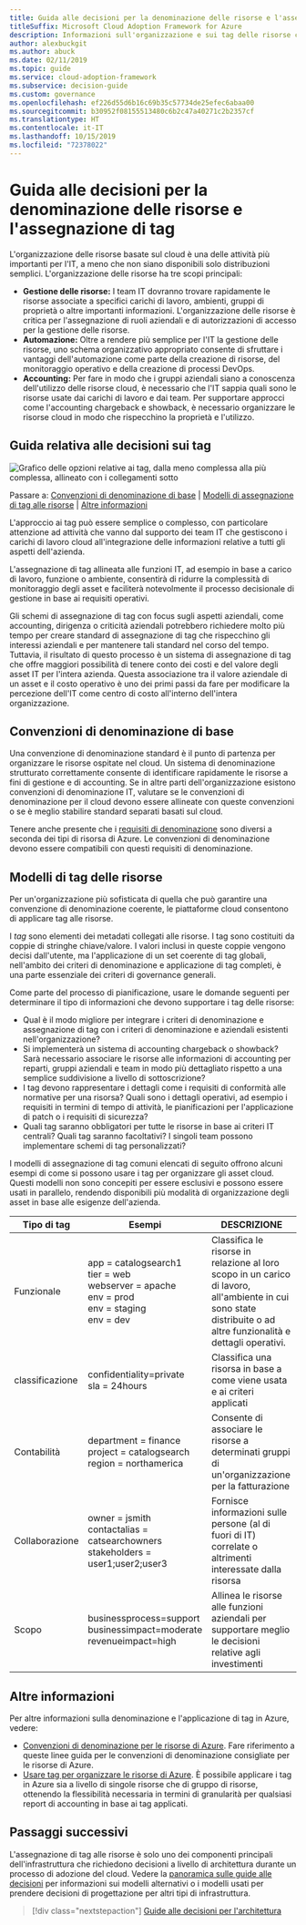 ```yaml
---
title: Guida alle decisioni per la denominazione delle risorse e l'assegnazione di tag
titleSuffix: Microsoft Cloud Adoption Framework for Azure
description: Informazioni sull'organizzazione e sui tag delle risorse come servizio di base nelle migrazioni di Azure.
author: alexbuckgit
ms.author: abuck
ms.date: 02/11/2019
ms.topic: guide
ms.service: cloud-adoption-framework
ms.subservice: decision-guide
ms.custom: governance
ms.openlocfilehash: ef226d55d6b16c69b35c57734de25efec6abaa00
ms.sourcegitcommit: b30952f08155513480c6b2c47a40271c2b2357cf
ms.translationtype: HT
ms.contentlocale: it-IT
ms.lasthandoff: 10/15/2019
ms.locfileid: "72378022"
---
```

# <a name="resource-naming-and-tagging-decision-guide"></a>Guida alle decisioni per la denominazione delle risorse e l'assegnazione di tag

L'organizzazione delle risorse basate sul cloud è una delle attività più importanti per l'IT, a meno che non siano disponibili solo distribuzioni semplici. L'organizzazione delle risorse ha tre scopi principali:

- **Gestione delle risorse:** I team IT dovranno trovare rapidamente le risorse associate a specifici carichi di lavoro, ambienti, gruppi di proprietà o altre importanti informazioni. L'organizzazione delle risorse è critica per l'assegnazione di ruoli aziendali e di autorizzazioni di accesso per la gestione delle risorse.
- **Automazione:** Oltre a rendere più semplice per l'IT la gestione delle risorse, uno schema organizzativo appropriato consente di sfruttare i vantaggi dell'automazione come parte della creazione di risorse, del monitoraggio operativo e della creazione di processi DevOps.
- **Accounting:** Per fare in modo che i gruppi aziendali siano a conoscenza dell'utilizzo delle risorse cloud, è necessario che l'IT sappia quali sono le risorse usate dai carichi di lavoro e dai team. Per supportare approcci come l'accounting chargeback e showback, è necessario organizzare le risorse cloud in modo che rispecchino la proprietà e l'utilizzo.

## <a name="tagging-decision-guide"></a>Guida relativa alle decisioni sui tag

![Grafico delle opzioni relative ai tag, dalla meno complessa alla più complessa, allineato con i collegamenti sotto](../../_images/decision-guides/decision-guide-resource-tagging.png)

Passare a: [Convenzioni di denominazione di base](#baseline-naming-conventions) | [Modelli di assegnazione di tag alle risorse](#resource-tagging-patterns) | [Altre informazioni](#learn-more)

L'approccio ai tag può essere semplice o complesso, con particolare attenzione ad attività che vanno dal supporto dei team IT che gestiscono i carichi di lavoro cloud all'integrazione delle informazioni relative a tutti gli aspetti dell'azienda.

L'assegnazione di tag allineata alle funzioni IT, ad esempio in base a carico di lavoro, funzione o ambiente, consentirà di ridurre la complessità di monitoraggio degli asset e faciliterà notevolmente il processo decisionale di gestione in base ai requisiti operativi.

Gli schemi di assegnazione di tag con focus sugli aspetti aziendali, come accounting, dirigenza o criticità aziendali potrebbero richiedere molto più tempo per creare standard di assegnazione di tag che rispecchino gli interessi aziendali e per mantenere tali standard nel corso del tempo. Tuttavia, il risultato di questo processo è un sistema di assegnazione di tag che offre maggiori possibilità di tenere conto dei costi e del valore degli asset IT per l'intera azienda. Questa associazione tra il valore aziendale di un asset e il costo operativo è uno dei primi passi da fare per modificare la percezione dell'IT come centro di costo all'interno dell'intera organizzazione.

## <a name="baseline-naming-conventions"></a>Convenzioni di denominazione di base

Una convenzione di denominazione standard è il punto di partenza per organizzare le risorse ospitate nel cloud. Un sistema di denominazione strutturato correttamente consente di identificare rapidamente le risorse a fini di gestione e di accounting. Se in altre parti dell'organizzazione esistono convenzioni di denominazione IT, valutare se le convenzioni di denominazione per il cloud devono essere allineate con queste convenzioni o se è meglio stabilire standard separati basati sul cloud.

Tenere anche presente che i [requisiti di denominazione](../../ready/considerations/naming-and-tagging.md) sono diversi a seconda dei tipi di risorsa di Azure. Le convenzioni di denominazione devono essere compatibili con questi requisiti di denominazione.

## <a name="resource-tagging-patterns"></a>Modelli di tag delle risorse

Per un'organizzazione più sofisticata di quella che può garantire una convenzione di denominazione coerente, le piattaforme cloud consentono di applicare tag alle risorse.

I *tag* sono elementi dei metadati collegati alle risorse. I tag sono costituiti da coppie di stringhe chiave/valore. I valori inclusi in queste coppie vengono decisi dall'utente, ma l'applicazione di un set coerente di tag globali, nell'ambito dei criteri di denominazione e applicazione di tag completi, è una parte essenziale dei criteri di governance generali.

Come parte del processo di pianificazione, usare le domande seguenti per determinare il tipo di informazioni che devono supportare i tag delle risorse:

- Qual è il modo migliore per integrare i criteri di denominazione e assegnazione di tag con i criteri di denominazione e aziendali esistenti nell'organizzazione?
- Si implementerà un sistema di accounting chargeback o showback? Sarà necessario associare le risorse alle informazioni di accounting per reparti, gruppi aziendali e team in modo più dettagliato rispetto a una semplice suddivisione a livello di sottoscrizione?
- I tag devono rappresentare i dettagli come i requisiti di conformità alle normative per una risorsa? Quali sono i dettagli operativi, ad esempio i requisiti in termini di tempo di attività, le pianificazioni per l'applicazione di patch o i requisiti di sicurezza?
- Quali tag saranno obbligatori per tutte le risorse in base ai criteri IT centrali? Quali tag saranno facoltativi? I singoli team possono implementare schemi di tag personalizzati?

I modelli di assegnazione di tag comuni elencati di seguito offrono alcuni esempi di come si possono usare i tag per organizzare gli asset cloud. Questi modelli non sono concepiti per essere esclusivi e possono essere usati in parallelo, rendendo disponibili più modalità di organizzazione degli asset in base alle esigenze dell'azienda.

<!-- markdownlint-disable MD033 -->

| Tipo di tag | Esempi | DESCRIZIONE |
|-----|-----|-----|
| Funzionale            | app = catalogsearch1 <br/>tier = web <br/>webserver = apache<br/>env = prod <br/>env = staging <br/>env = dev                 | Classifica le risorse in relazione al loro scopo in un carico di lavoro, all'ambiente in cui sono state distribuite o ad altre funzionalità e dettagli operativi.                                 |
| classificazione        | confidentiality=private<br/>sla = 24hours                                 | Classifica una risorsa in base a come viene usata e ai criteri applicati                               |
| Contabilità            | department = finance <br/>project = catalogsearch <br/>region = northamerica | Consente di associare le risorse a determinati gruppi di un'organizzazione per la fatturazione |
| Collaborazione           | owner = jsmith <br/>contactalias = catsearchowners<br/>stakeholders = user1;user2;user3<br/>                       | Fornisce informazioni sulle persone (al di fuori di IT) correlate o altrimenti interessate dalla risorsa                      |
| Scopo               | businessprocess=support<br/>businessimpact=moderate<br/>revenueimpact=high   | Allinea le risorse alle funzioni aziendali per supportare meglio le decisioni relative agli investimenti  |

<!-- markdownlint-enable MD033 -->

## <a name="learn-more"></a>Altre informazioni

Per altre informazioni sulla denominazione e l'applicazione di tag in Azure, vedere:

- [Convenzioni di denominazione per le risorse di Azure](https://docs.microsoft.com/azure/architecture/best-practices/naming-conventions). Fare riferimento a queste linee guida per le convenzioni di denominazione consigliate per le risorse di Azure.
- [Usare tag per organizzare le risorse di Azure](https://docs.microsoft.com/azure/azure-resource-manager/resource-group-using-tags?toc=/azure/billing/TOC.json). È possibile applicare i tag in Azure sia a livello di singole risorse che di gruppo di risorse, ottenendo la flessibilità necessaria in termini di granularità per qualsiasi report di accounting in base ai tag applicati.

## <a name="next-steps"></a>Passaggi successivi

L'assegnazione di tag alle risorse è solo uno dei componenti principali dell'infrastruttura che richiedono decisioni a livello di architettura durante un processo di adozione del cloud. Vedere la [panoramica sulle guide alle decisioni](../index.md) per informazioni sui modelli alternativi o i modelli usati per prendere decisioni di progettazione per altri tipi di infrastruttura.

> [!div class="nextstepaction"]
> [Guide alle decisioni per l'architettura](../index.md)
